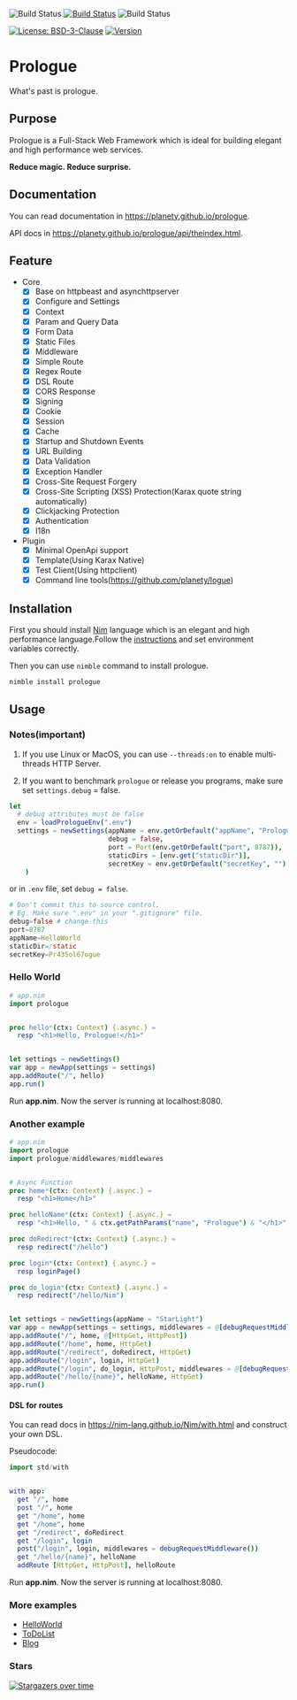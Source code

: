 ![Build Status](https://github.com/planety/prologue/workflows/Test%20Prologue/badge.svg)
[![Build Status](https://dev.azure.com/xzsflywind/xlsx/_apis/build/status/planety.prologue?branchName=master)](https://dev.azure.com/xzsflywind/xlsx/_build/latest?definitionId=4&branchName=master)
![Build Status](https://travis-ci.org/planety/prologue.svg?branch=master)

[![License: BSD-3-Clause](https://img.shields.io/github/license/planety/prologue)](https://opensource.org/licenses/BSD-3-Clause)
[![Version](https://img.shields.io/github/v/release/planety/prologue?include_prereleases)](https://github.com/planety/prologue/releases)


# Prologue

What's past is prologue.

## Purpose
Prologue is a Full-Stack Web Framework which is
ideal for building elegant and high performance
web services.

**Reduce magic. Reduce surprise.**

## Documentation

You can read documentation in https://planety.github.io/prologue.

API docs in https://planety.github.io/prologue/api/theindex.html.


## Feature

- Core
  - [x] Base on httpbeast and asynchttpserver
  - [x] Configure and Settings
  - [x] Context
  - [x] Param and Query Data
  - [x] Form Data
  - [x] Static Files
  - [x] Middleware
  - [x] Simple Route
  - [x] Regex Route
  - [x] DSL Route
  - [x] CORS Response
  - [x] Signing
  - [x] Cookie
  - [x] Session
  - [x] Cache
  - [x] Startup and Shutdown Events
  - [x] URL Building
  - [x] Data Validation
  - [x] Exception Handler
  - [x] Cross-Site Request Forgery
  - [x] Cross-Site Scripting (XSS) Protection(Karax quote string automatically)
  - [x] Clickjacking Protection
  - [x] Authentication
  - [x] I18n

- Plugin
  - [x] Minimal OpenApi support
  - [x] Template(Using Karax Native)
  - [x] Test Client(Using httpclient)
  - [x] Command line tools(https://github.com/planety/logue)

## Installation

First you should install [Nim](https://nim-lang.org/) language which is an elegant and high performance language.Follow the [instructions](https://nim-lang.org/install.html) and set environment variables correctly.

Then you can use `nimble` command to install prologue.

```bash
nimble install prologue
```

## Usage

### Notes(important)

1. If you use Linux or MacOS, you can use `--threads:on` to enable multi-threads HTTP Server.

2. If you want to benchmark `prologue` or release you programs, make sure set `settings.debug` = false.

```nim
let
  # debug attributes must be false
  env = loadPrologueEnv(".env")
  settings = newSettings(appName = env.getOrDefault("appName", "Prologue"),
                         debug = false,
                         port = Port(env.getOrDefault("port", 8787)),
                         staticDirs = [env.get("staticDir")],
                         secretKey = env.getOrDefault("secretKey", "")
    )
```

or in `.env` file, set `debug = false`.

```nim
# Don't commit this to source control.
# Eg. Make sure ".env" in your ".gitignore" file.
debug=false # change this
port=8787
appName=HelloWorld
staticDir=/static
secretKey=Pr435ol67ogue
```

### Hello World

```nim
# app.nim
import prologue


proc hello*(ctx: Context) {.async.} =
  resp "<h1>Hello, Prologue!</h1>"


let settings = newSettings()
var app = newApp(settings = settings)
app.addRoute("/", hello)
app.run()
```

Run **app.nim**. Now the server is running at localhost:8080.

### Another example

```nim
# app.nim
import prologue
import prologue/middlewares/middlewares


# Async Function
proc home*(ctx: Context) {.async.} =
  resp "<h1>Home</h1>"

proc helloName*(ctx: Context) {.async.} =
  resp "<h1>Hello, " & ctx.getPathParams("name", "Prologue") & "</h1>"

proc doRedirect*(ctx: Context) {.async.} =
  resp redirect("/hello")

proc login*(ctx: Context) {.async.} =
  resp loginPage()

proc do_login*(ctx: Context) {.async.} =
  resp redirect("/hello/Nim")


let settings = newSettings(appName = "StarLight")
var app = newApp(settings = settings, middlewares = @[debugRequestMiddleware()])
app.addRoute("/", home, @[HttpGet, HttpPost])
app.addRoute("/home", home, HttpGet)
app.addRoute("/redirect", doRedirect, HttpGet)
app.addRoute("/login", login, HttpGet)
app.addRoute("/login", do_login, HttpPost, middlewares = @[debugRequestMiddleware()])
app.addRoute("/hello/{name}", helloName, HttpGet)
app.run()
```

#### DSL for routes  

You can read docs in https://nim-lang.github.io/Nim/with.html and construct your own DSL.

Pseudocode:

```nim
import std/with


with app:
  get "/", home
  post "/", home
  get "/home", home
  get "/home", home
  get "/redirect", doRedirect
  get "/login", login  
  post("/login", login, middlewares = debugRequestMiddleware())
  get "/hello/{name}", helloName
  addRoute [HttpGet, HttpPost], helloRoute
```

Run **app.nim**. Now the server is running at localhost:8080.

### More examples
- [HelloWorld](https://github.com/planety/prologue/tree/master/examples/helloworld)
- [ToDoList](https://github.com/planety/prologue/tree/master/examples/todolist)
- [Blog](https://github.com/planety/prologue/tree/master/examples/blog)


### Stars
[![Stargazers over time](https://starchart.cc/planety/prologue.svg)](https://starchart.cc/planety/prologue)
